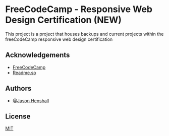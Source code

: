 # FreeCodeCamp - Responsive Web Design Certification (NEW)

This project is a project that houses backups and current projects within the freeCodeCamp responsive web design certification


## Acknowledgements

 - [FreeCodeCamp](https://www.freecodecamp.org)
 - [Readme.so](https://readme.so/)
## Authors

- [@Jason Henshall](https://github.com/Jase-99)


## License

[MIT](https://choosealicense.com/licenses/mit/)
